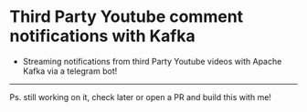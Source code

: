 # Third Party Youtube comment notifications with Kafka
-  Streaming notifications from third Party Youtube videos with Apache Kafka via a telegram bot!

-----------------------------------------------------------------------------------------------------
Ps. still working on it, check later or open a PR and build this with me!


